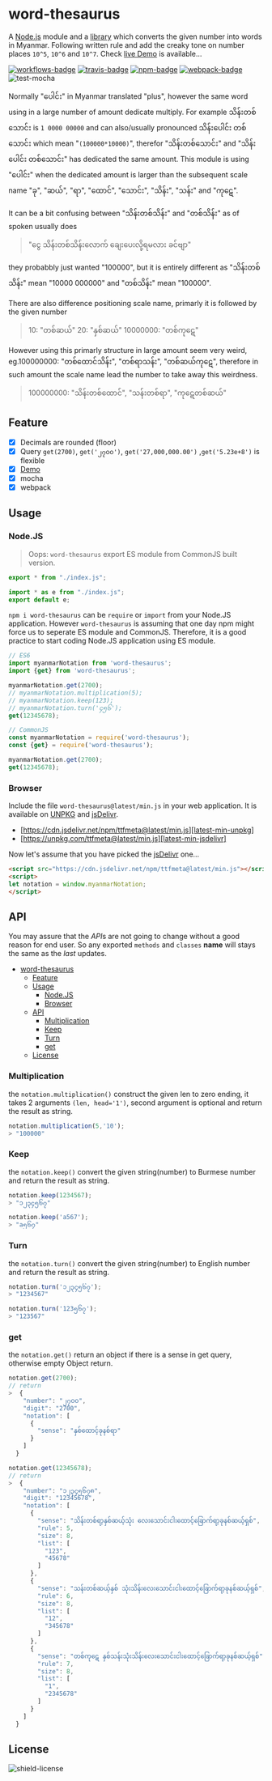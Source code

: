 # word-thesaurus

A [Node.js](#nodejs) module and a [library](#browser) which converts the given number into words in Myanmar. Following written rule and add the creaky tone on number places `10^5`, `10^6` and `10^7`. Check [live Demo][demo] is available...

[![workflows-badge]][workflows]
[![travis-badge]][travis]
[![npm-badge]][npm]
[![webpack-badge]][latest-min-unpkg]
![test-mocha]

Normally "ပေါင်း" in Myanmar translated "plus", however the same word using in a large number of amount dedicate multiply. For example
သိန်းတစ်သောင်း is `1 0000 00000` and can also/usually pronounced သိန်းပေါင်း တစ်သောင်း which mean "`(100000*10000)`", therefor "သိန်းတစ်သောင်း" and "သိန်းပေါင်း တစ်သောင်း" has dedicated the same amount. This module is using "ပေါင်း" when the dedicated amount is larger than the subsequent scale name "ခု", "ဆယ်", "ရာ", "ထောင်", "သောင်း", "သိန်း", "သန်း" and "ကု​ဋေ​".

It can be a bit confusing between "သိန်းတစ်သိန်း" and "တစ်သိန်း" as of spoken usually does

> "ငွေ သိန်းတစ်သိန်းလောက်  ချေးပေးလို့ရမလား ခင်ဗျာ"

they probabbly just wanted "100000",
but it is entirely different as "သိန်းတစ်သိန်း" mean "10000 000000" and "တစ်သိန်း" mean "100000".

There are also difference positioning scale name, primarly it is followed by the given number

> 10: "တစ်ဆယ်" 20: "နှစ်ဆယ်" 10000000: "တစ်ကု​ဋေ​"

However using this primarly structure in large amount seem very weird, eg.100000000: "တစ်ထောင်သိန်း", "တစ်ရာသန်း", "တစ်ဆယ်ကု​ဋေ​", therefore in such amount the scale name lead the number to take away this weirdness.

> 100000000: "သိန်းတစ်ထောင်", "သန်းတစ်ရာ", "ကု​ဋေ​တစ်ဆယ်"

## Feature

- [x] Decimals are rounded (floor)
- [x] Query `get(2700)`, `get('၂၇၀၀')`, `get('27,000,000.00')` ,`get('5.23e+8')` is flexible
- [x] [Demo][demo]
- [x] mocha
- [x] webpack

## Usage

### Node.JS

> Oops: `word-thesaurus` export ES module from CommonJS built version.

```js
export * from "./index.js";

import * as e from "./index.js";
export default e;
```

`npm i word-thesaurus` can be `require` or `import` from your Node.JS application. However `word-thesaurus` is assuming that one day npm might force us to seperate ES module and CommonJS. Therefore, it is a good practice to start coding Node.JS application using ES module.

```js
// ES6
import myanmarNotation from 'word-thesaurus';
import {get} from 'word-thesaurus';

myanmarNotation.get(2700);
// myanmarNotation.multiplication(5);
// myanmarNotation.keep(123);
// myanmarNotation.turn('၄၅၆');
get(12345678);

// CommonJS
const myanmarNotation = require('word-thesaurus');
const {get} = require('word-thesaurus');

myanmarNotation.get(2700);
get(12345678);
```

### Browser

Include the file `word-thesaurus@latest/min.js` in your web application. It is available on [UNPKG][unpkg] and [jsDelivr][jsdelivr].

- [https://cdn.jsdelivr.net/npm/ttfmeta@latest/min.js][latest-min-unpkg]
- [https://unpkg.com/ttfmeta@latest/min.js][latest-min-jsdelivr]

Now let's assume that you have picked the [jsDelivr][latest-min-jsdelivr] one...

```html
<script src="https://cdn.jsdelivr.net/npm/ttfmeta@latest/min.js"></script>
<script>
let notation = window.myanmarNotation;
</script>
```

## API

You may assure that the *API*s are not going to change without a good reason for end user. So any exported `methods` and `classes` **name** will stays the same as the *last* updates.

- [word-thesaurus](#word-thesaurus)
  - [Feature](#feature)
  - [Usage](#usage)
    - [Node.JS](#nodejs)
    - [Browser](#browser)
  - [API](#api)
    - [Multiplication](#multiplication)
    - [Keep](#keep)
    - [Turn](#turn)
    - [get](#get)
  - [License](#license)

### Multiplication

the `notation.multiplication()` construct the given len to zero ending, it takes 2 arguments `(len, head='1')`, second argument is optional and return the result as string.

```js
notation.multiplication(5,'10');
> "100000"
```

### Keep

the `notation.keep()` convert the given string(number) to Burmese number and return the result as string.

```js
notation.keep(1234567);
> "၁၂၃၄၅၆၇"

notation.keep('a567');
> "a၅၆၇"
```

### Turn

the `notation.turn()` convert the given string(number) to English number and return the result as string.

```js
notation.turn('၁၂၃၄၅၆၇');
> "1234567"

notation.turn('123၅၆၇');
> "123567"
```

### get

the `notation.get()` return an object if there is a sense in get query, otherwise empty Object return.

```js
notation.get(2700);
// return
>  {
    "number": "၂၇၀၀",
    "digit": "2700",
    "notation": [
      {
        "sense": "နှစ်ထောင့်ခုနစ်ရာ"
      }
    ]
  }

notation.get(12345678);
// return
>  {
    "number": "၁၂၃၄၅၆၇၈",
    "digit": "12345678",
    "notation": [
      {
        "sense": "သိန်းတစ်ရာ့နှစ်ဆယ့်သုံး လေးသောင်းငါးထောင့်ခြောက်ရာ့ခုနစ်ဆယ့်ရှစ်",
        "rule": 5,
        "size": 8,
        "list": [
          "123",
          "45678"
        ]
      },
      {
        "sense": "သန်းတစ်ဆယ့်နှစ် သုံးသိန်းလေးသောင်းငါးထောင့်ခြောက်ရာ့ခုနစ်ဆယ့်ရှစ်",
        "rule": 6,
        "size": 8,
        "list": [
          "12",
          "345678"
        ]
      },
      {
        "sense": "တစ်ကု​ဋေ​ နှစ်သန်းသုံးသိန်းလေးသောင်းငါးထောင့်ခြောက်ရာ့ခုနစ်ဆယ့်ရှစ်",
        "rule": 7,
        "size": 8,
        "list": [
          "1",
          "2345678"
        ]
      }
    ]
  }
```

## License

![shield-license]

[demo]: https://khensolomon.github.io/word-thesaurus/
[workflows-badge]: https://github.com/khensolomon/word-thesaurus/workflows/Node/badge.svg
[workflows]: https://github.com/khensolomon/word-thesaurus/actions/workflows/node.yml
[test-mocha]: https://img.shields.io/badge/test-mocha-green.svg?longCache=true
[webpack-badge]: https://img.shields.io/badge/webpack-yes-green.svg?longCache=true

[unpkg]: https://unpkg.com/
[latest-min-unpkg]: https://unpkg.com/word-thesaurus@latest/min.js
[jsdelivr]: https://www.jsdelivr.com/
[latest-min-jsdelivr]: https://cdn.jsdelivr.net/npm/word-thesaurus@latest/min.js

[travis-badge]: https://app.travis-ci.com/khensolomon/word-thesaurus.svg?branch=master
[travis]: https://app.travis-ci.com/khensolomon/word-thesaurus
[npm-badge]: https://img.shields.io/npm/dt/word-thesaurus.svg
[npm]: https://www.npmjs.com/package/word-thesaurus
[shield-license]: https://img.shields.io/github/license/khensolomon/word-thesaurus?style=social
